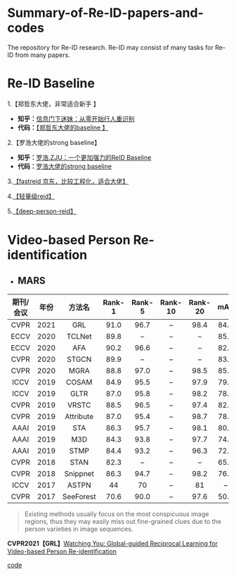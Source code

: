 # Summary-of-Re-ID-papers-and-codes
The repository for Re-ID research. Re-ID may consist of many tasks for Re-ID from many papers. 



# Re-ID Baseline

1.【郑哲东大佬，非常适合新手 】

- **知乎：**[信息门下迷妹：从零开始行人重识别](https://zhuanlan.zhihu.com/p/50387521)
- **代码：**[【郑哲东大佬的baseline 】](https://github.com/layumi/Person_reID_baseline_pytorch)

2.【罗浩大佬的strong baseline】

- **知乎：**[罗浩.ZJU：一个更加强力的ReID Baseline](https://zhuanlan.zhihu.com/p/61831669)
- **代码：**[罗浩大佬的strong baseline](https://github.com/michuanhaohao/reid-strong-baseline)

3.[【fastreid 京东，比较工程化，适合大佬】](https://github.com/JDAI-CV/fast-reid)

4.[【轻量级reid】](https://github.com/wangguanan/light-reid)

5.[【deep-person-reid】](https://github.com/KaiyangZhou/deep-person-reid)



# Video-based Person Re-identification

- ## MARS

| 期刊/会议 | 年份 |  方法名   | Rank-1 | Rank-5 | Rank-10 | Rank-20 | mAP  |
| :-------: | :--: | :-------: | :----: | :----: | :-----: | :-----: | :--: |
|   CVPR    | 2021 |    GRL    |  91.0  |  96.7  |    –    |  98.4   | 84.8 |
|   ECCV    | 2020 |  TCLNet   |  89.8  |   –    |    –    |    –    | 85.1 |
|   ECCV    | 2020 |    AFA    |  90.2  |  96.6  |    –    |    –    | 82.9 |
|   CVPR    | 2020 |   STGCN   |  89.9  |   –    |    –    |    –    | 83.7 |
|   CVPR    | 2020 |   MGRA    |  88.8  |  97.0  |    –    |  98.5   | 85.9 |
|   ICCV    | 2019 |   COSAM   |  84.9  |  95.5  |    –    |  97.9   | 79.9 |
|   ICCV    | 2019 |   GLTR    |  87.0  |  95.8  |    –    |  98.2   | 78.5 |
|   CVPR    | 2019 |   VRSTC   |  88.5  |  96.5  |    –    |  97.4   | 82.3 |
|   CVPR    | 2019 | Attribute |  87.0  |  95.4  |    –    |  98.7   | 78.2 |
|   AAAI    | 2019 |    STA    |  86.3  |  95.7  |    –    |  98.1   | 80.8 |
|   AAAI    | 2019 |    M3D    |  84.3  |  93.8  |    –    |  97.7   | 74.0 |
|   AAAI    | 2019 |   STMP    |  84.4  |  93.2  |    –    |  96.3   | 72.7 |
|   CVPR    | 2018 |   STAN    |  82.3  |   –    |    –    |    –    | 65.8 |
|   CVPR    | 2018 | Snippnet  |  86.3  |  94.7  |    –    |  98.2   | 76.1 |
|   ICCV    | 2017 |   ASTPN   |   44   |   70   |    –    |   81    |  –   |
|   CVPR    | 2017 | SeeForest |  70.6  |  90.0  |    –    |  97.6   | 50.7 |

> Existing methods usually focus on the most conspicuous image regions, thus they may easily miss out fine-grained clues due to the person varieties in image sequences.

**CVPR2021【GRL】**[Watching You: Global-guided Reciprocal Learning for Video-based Person Re-identification](https://arxiv.org/abs/2103.04337)

[code](https://github.com/flysnowtiger/GRL) 



